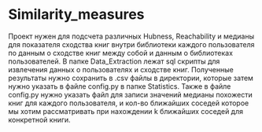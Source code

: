 # Similarity_measures

Проект нужен для подсчета различных Hubness, Reachability и медианы для показателя сходства книг внутри библиотеки каждого пользователя по данным о сходстве книг между собой и данным о библиотеках пользователей.
В папке Data_Extraction лежат sql скрипты для извлечения данных о пользователях и сходстве книг.
Полученные результаты нужно сохранить в .csv файлы в директории, которые затем нужно указать в файле config.py в папке Statistics.
Также в файле config.py нужно указать файл для записи значений медианы похожести книг для каждого пользователя, и кол-во ближайших соседей которое мы хотим рассматривать при нахождении k ближайших соседей для конкретной книги.